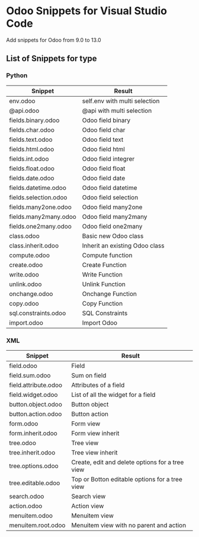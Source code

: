 # Odoo Snippets for Visual Studio Code

Add snippets for Odoo from 9.0 to 13.0

## List of Snippets for type

### Python

| Snippet | Result |
| ------- | ------ |
| env.odoo | self.env with multi selection |
| @api.odoo | @api with multi selection |
| fields.binary.odoo | Odoo field binary |
| fields.char.odoo | Odoo field char |
| fields.text.odoo | Odoo field text |
| fields.html.odoo | Odoo field html |
| fields.int.odoo | Odoo field integrer |
| fields.float.odoo | Odoo field float |
| fields.date.odoo | Odoo field date |
| fields.datetime.odoo | Odoo field datetime |
| fields.selection.odoo | Odoo field selection |
| fields.many2one.odoo | Odoo field many2one |
| fields.many2many.odoo | Odoo field many2many |
| fields.one2many.odoo | Odoo field one2many |
| class.odoo | Basic new Odoo class |
| class.inherit.odoo | Inherit an existing Odoo class |
| compute.odoo | Compute function |
| create.odoo | Create Function |
| write.odoo | Write Function |
| unlink.odoo | Unlink Function |
| onchange.odoo | Onchange Function |
| copy.odoo | Copy Function |
| sql.constraints.odoo | SQL Constraints |
| import.odoo | Import Odoo |

### XML

| Snippet | Result |
| ------- | ------ |
| field.odoo | Field |
| field.sum.odoo | Sum on field |
| field.attribute.odoo | Attributes of a field |
| field.widget.odoo | List of all the widget for a field |
| button.object.odoo | Button object |
| button.action.odoo | Button action |
| form.odoo | Form view |
| form.inherit.odoo | Form view inherit |
| tree.odoo | Tree view |
| tree.inherit.odoo | Tree view inherit |
| tree.options.odoo | Create, edit and delete options for a tree view |
| tree.editable.odoo | Top or Botton editable options for a tree view |
| search.odoo | Search view |
| action.odoo | Action view |
| menuitem.odoo | Menuitem view |
| menuitem.root.odoo | Menuitem view with no parent and action |
